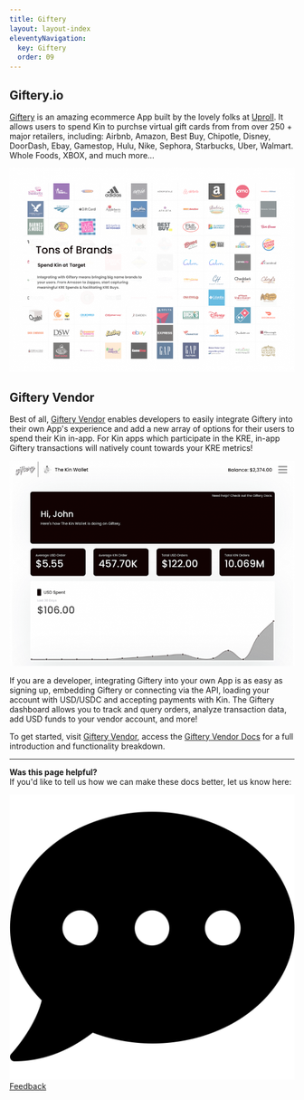 ```yaml
---
title: Giftery
layout: layout-index
eleventyNavigation:
  key: Giftery
  order: 09
---
```

## Giftery.io

[Giftery](https://giftery.io) is an amazing ecommerce App built by the lovely folks at [Uproll](https://uproll.app/). It allows users to spend Kin to purchse virtual gift cards from from over 250 + major retailers, including: Airbnb, Amazon, Best Buy, Chipotle, Disney, DoorDash, Ebay, Gamestop, Hulu, Nike, Sephora, Starbucks, Uber, Walmart. Whole Foods, XBOX, and much more…

<img src="./images/Giftery1.png" alt="Giftery Brands" class='docImage'/>
<br/>

## Giftery Vendor
Best of all, [Giftery Vendor](https://giftery.io/vendor) enables developers to easily integrate Giftery into their own App's experience and add a new array of options for their users to spend their Kin in-app. For Kin apps which participate in the KRE, in-app Giftery transactions will natively count towards your KRE metrics!

<img src="./images/Giftery2.png" alt="Giftery Vendor" class='docImage'/>
<br/>

If you are a developer, integrating Giftery into your own App is as easy as signing up, embedding Giftery or connecting via the API, loading your account with USD/USDC and accepting payments with Kin.  The Giftery dashboard allows you to track and query orders, analyze transaction data, add USD funds to your vendor account, and more! 

To get started, visit [Giftery Vendor](https://giftery.io/vendor), access the [Giftery Vendor Docs](https://giftery.snazzydocs.com/1.0/how-it-works) for a full introduction and functionality breakdown.

***
**Was this page helpful?**<br/>
If you'd like to tell us how we can make these docs better, let us know here:

<div class='navIcons'>
  <a href='https://forms.gle/qhjcDJR59v8RJsaY7' target='_blank'><div class='navIcon'>
    <img class='navIcon-icon' alt='Developer' src='../../essentials/images/comment-dots-solid.svg'>
    <span class='navIcon-text'>Feedback</span>
  </div></a>
</div>


